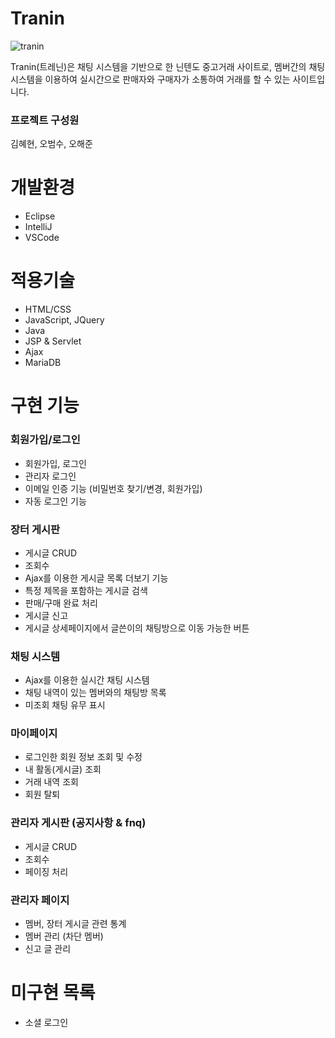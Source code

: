 # Tranin
![tranin](https://user-images.githubusercontent.com/114122601/222950456-aff78275-6dd7-4d87-8aba-a3ba54fdc030.png)


Tranin(트레닌)은 채팅 시스템을 기반으로 한 닌텐도 중고거래 사이트로, 멤버간의 채팅 시스템을 이용하여 실시간으로 판매자와 구매자가 소통하여 거래를 할 수 있는 사이트입니다.

### 프로젝트 구성원
김혜현, 오범수, 오해준


# 개발환경

- Eclipse
- IntelliJ
- VSCode


# 적용기술

- HTML/CSS
- JavaScript, JQuery
- Java
- JSP & Servlet
- Ajax
- MariaDB


# 구현 기능

### 회원가입/로그인

- 회원가입, 로그인
- 관리자 로그인
- 이메일 인증 기능 (비밀번호 찾기/변경, 회원가입)
- 자동 로그인 기능


### 장터 게시판

- 게시글 CRUD
- 조회수
- Ajax를 이용한 게시글 목록 더보기 기능
- 특정 제목을 포함하는 게시글 검색
- 판매/구매 완료 처리
- 게시글 신고
- 게시글 상세페이지에서 글쓴이의 채팅방으로 이동 가능한 버튼


### 채팅 시스템

- Ajax를 이용한 실시간 채팅 시스템
- 채팅 내역이 있는 멤버와의 채팅방 목록
- 미조회 채팅 유무 표시


### 마이페이지

- 로그인한 회원 정보 조회 및 수정
- 내 활동(게시글) 조회
- 거래 내역 조회
- 회원 탈퇴


### 관리자 게시판 (공지사항 & fnq)

- 게시글 CRUD
- 조회수
- 페이징 처리


### 관리자 페이지

- 멤버, 장터 게시글 관련 통계
- 멤버 관리 (차단 멤버)
- 신고 글 관리


# 미구현 목록

- 소셜 로그인
